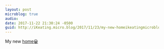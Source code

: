 ```yaml
---
layout: post
microblog: true
audio: 
date: 2017-11-22 21:30:24 -0500
guid: http://iKeating.micro.blog/2017/11/23/my-new-homeikeatingmicroblog.html
---
```

My new [home😀](iKeating.micro.blog)
